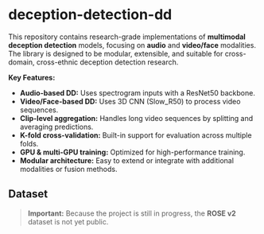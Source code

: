 # deception-detection-dd

This repository contains research-grade implementations of **multimodal deception detection** models, focusing on **audio** and **video/face** modalities. The library is designed to be modular, extensible, and suitable for cross-domain, cross-ethnic deception detection research. 

**Key Features:**
- **Audio-based DD:** Uses spectrogram inputs with a ResNet50 backbone.
- **Video/Face-based DD:** Uses 3D CNN (Slow_R50) to process video sequences.
- **Clip-level aggregation:** Handles long video sequences by splitting and averaging predictions.
- **K-fold cross-validation:** Built-in support for evaluation across multiple folds.
- **GPU & multi-GPU training:** Optimized for high-performance training.
- **Modular architecture:** Easy to extend or integrate with additional modalities or fusion methods.

## Dataset
> **Important:** Because the project is still in progress, the **ROSE v2** dataset is not yet public. 
